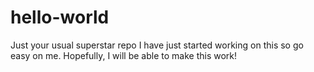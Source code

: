 # hello-world
Just your usual superstar repo
I have just started working on this so go easy on me. Hopefully, I will be able to make this work!
